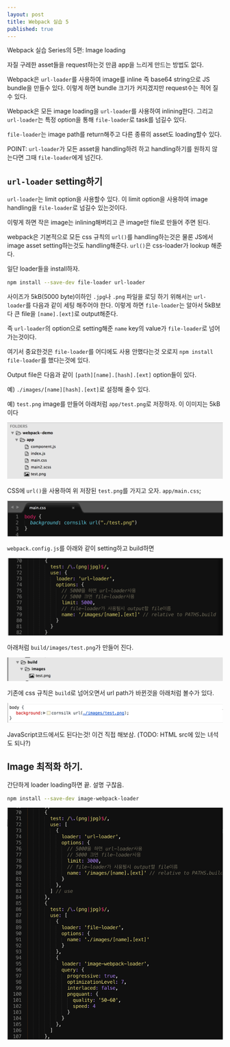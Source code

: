 ```yaml
---
layout: post
title: Webpack 실습 5
published: true
---
```


Webpack 실습 Series의 5편: Image loading

자질 구레한 asset들을 request하는것 만큼 app을 느리게 만드는 방법도 없다.

Webpack은 `url-loader`를 사용하여 image를 inline 즉 base64 string으로 JS bundle을 만들수 있다. 이렇게 하면 bundle 크기가 커지겠지만 request수는 적어 질수 있다.

Webpack은 모든 image loading을 `url-loader`를 사용하여 inlining한다. 그리고 `url-loader`는 특정 option을 통해 `file-loader`로 task를 넘길수 있다.

`file-loader`는 image path를 return해주고 다른 종류의 asset도 loading할수 있다.

POINT: `url-loader`가 모든 asset을 handling하려 하고 handling하기를 원하지 않는다면 그때 `file-loader`에게 넘긴다.

## `url-loader` setting하기
`url-loader`는 limit option을 사용할수 있다. 이 limit option을 사용하여 image handling을 `file-loader`로 넘길수 있는것이다.

이렇게 하면 작은 image는 inlining해버리고 큰 image만 file로 만들어 주면 된다.

webpack은 기본적으로 모든 css 규칙의 `url()`를 handling하는것은 물론 JS에서 image asset setting하는것도 handling해준다. `url()`은 css-loader가 lookup 해준다.

일단 loader들을 install하자.

```bash
npm install --save-dev file-loader url-loader
```

사이즈가 5kB(5000 byte)이하인 `.jpg`나 `.png` 파일을 로딩 하기 위해서는 `url-loader`를 다음과 같이 세팅 해주어야 한다.
이렇게 하면 `file-loader`는 알아서 5kB보다 큰 file을 `[name].[ext]`로 output해준다. 

즉 `url-loader`의 option으로 setting해준 `name` key의 value가 `file-loader`로 넘어 가는것이다. 

여기서 중요한것은 `file-loader`를 어디에도 사용 안했다는것 오로지 `npm install file-loader`를 했다는것에 있다.

Output file은 다음과 같이 `[path][name].[hash].[ext]` option들이 있다. 

예) `./images/[name][hash].[ext]`로 설정해 줄수 있다.

예)
`test.png` image를 만들어 아래처럼 `app/test.png`로 저장하자. 이 이미지는 5kB이다

![webpack5-app-test-image](/images/webpack5-app-test-image.png)

CSS에 `url()`을 사용하여 위 저장된 `test.png`를 가지고 오자.
`app/main.css`;

![webpack5-main-css-bg-url](/images/webpack5-main-css-bg-url.png)

`webpack.config.js`를 아래와 같이 setting하고 build하면

![webpack5-webpack-config-url-loader](/images/webpack5-webpack-config-url-loader.png)

아래처럼 `build/images/test.png`가 만들어 진다.

![webpack5-build-images-test](/images/webpack5-build-images-test.png)

기존에 css 규칙은 `build`로 넘어오면서 url path가 바뀐것을 아래처럼 볼수가 있다.

![webpack5-path-resolve](/images/webpack5-path-resolve.png)

JavaScript코드에서도 된다는것! 이건 직접 해보삼.
(TODO: HTML src에 있는 녀석도 되나?)


## Image 최적화 하기.
간단하게 loader loading하면 끝. 설명 구찮음.

```bash
npm install --save-dev image-webpack-loader
```

![webpack5-image-opt](/images/webpack5-image-opt.png)




